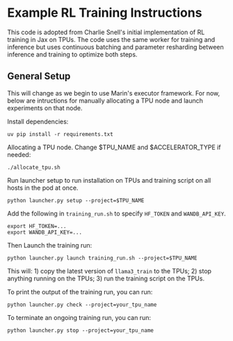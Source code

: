 # Example RL Training Instructions

This code is adopted from Charlie Snell's initial implementation of RL training in Jax on TPUs. The code uses the same worker for training and inference but uses continuous batching and parameter resharding between inference and training to optimize both steps.

## General Setup

This will change as we begin to use Marin's executor framework. For now, below are intructions for manually allocating a TPU node and launch experiments on that node.

Install dependencies:

```
uv pip install -r requirements.txt
```

Allocating a TPU node. Change $TPU_NAME and $ACCELERATOR_TYPE if needed:

```
./allocate_tpu.sh
```

Run launcher setup to run installation on TPUs and training script on all hosts in the pod at once.

```
python launcher.py setup --project=$TPU_NAME
```

Add the following in `training_run.sh` to specify `HF_TOKEN` and `WANDB_API_KEY`.

```
export HF_TOKEN=...
export WANDB_API_KEY=...
```

Then Launch the training run:

```
python launcher.py launch training_run.sh --project=$TPU_NAME
```

This will: 1) copy the latest version of `llama3_train` to the TPUs; 2) stop anything running on the TPUs; 3) run the training script on the TPUs.

To print the output of the training run, you can run:

```
python launcher.py check --project=your_tpu_name
```

To terminate an ongoing training run, you can run:

```
python launcher.py stop --project=your_tpu_name
```
